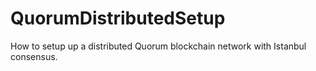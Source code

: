 # QuorumDistributedSetup
How to setup up a distributed Quorum blockchain network with Istanbul consensus.
